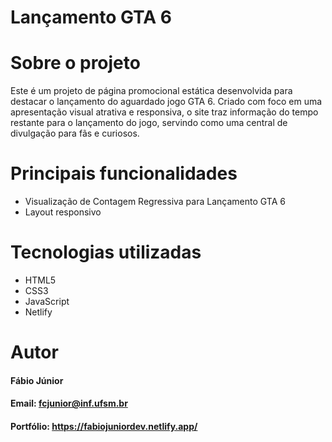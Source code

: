 # Lançamento GTA 6
# Sobre o projeto
Este é um projeto de página promocional estática desenvolvida para destacar o lançamento do aguardado jogo GTA 6. Criado com foco em uma apresentação visual atrativa e responsiva, o site traz informação do tempo restante para o lançamento do jogo, servindo como uma central de divulgação para fãs e curiosos.

# Principais funcionalidades 
* Visualização de Contagem Regressiva para Lançamento GTA 6
* Layout responsivo

# Tecnologias utilizadas
* HTML5
* CSS3
* JavaScript
* Netlify
  
# Autor
#### Fábio Júnior
#### Email: fcjunior@inf.ufsm.br
#### Portfólio: https://fabiojuniordev.netlify.app/
